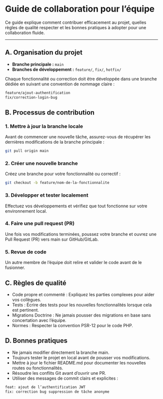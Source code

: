 # Guide de collaboration pour l’équipe

Ce guide explique comment contribuer efficacement au projet, quelles règles de qualité respecter et les bonnes pratiques à adopter pour une collaboration fluide.

---

## A. Organisation du projet

- **Branche principale :** `main`
- **Branches de développement :** `feature/`, `fix/`, `hotfix/`

Chaque fonctionnalité ou correction doit être développée dans une branche dédiée en suivant une convention de nommage claire :

```bash
feature/ajout-authentification
fix/correction-login-bug
```
## B. Processus de contribution

### 1. Mettre à jour la branche locale
Avant de commencer une nouvelle tâche, assurez-vous de récupérer les dernières modifications de la branche principale :
```bash
git pull origin main
```

### 2. Créer une nouvelle branche
Créez une branche pour votre fonctionnalité ou correctif :
```bash
git checkout -b feature/nom-de-la-fonctionnalite
```

### 3. Développer et tester localement
Effectuez vos développements et vérifiez que tout fonctionne sur votre environnement local.

### 4. Faire une pull request (PR)
Une fois vos modifications terminées, poussez votre branche et ouvrez une Pull Request (PR) vers main sur GitHub/GitLab.

### 5. Revue de code
Un autre membre de l’équipe doit relire et valider le code avant de le fusionner.

## C. Règles de qualité

- Code propre et commenté : Expliquez les parties complexes pour aider vos collègues.
- Tests : Écrire des tests pour les nouvelles fonctionnalités lorsque cela est pertinent.
- Migrations Doctrine : Ne jamais pousser des migrations en base sans concertation avec l’équipe.
- Normes : Respecter la convention PSR-12 pour le code PHP.

## D. Bonnes pratiques
- Ne jamais modifier directement la branche main.
- Toujours tester le projet en local avant de pousser vos modifications.
- Mettre à jour le fichier README.md pour documenter les nouvelles routes ou fonctionnalités.
- Résoudre les conflits Git avant d’ouvrir une PR.
- Utiliser des messages de commit clairs et explicites :
```bash
feat: ajout de l’authentification JWT
fix: correction bug suppression de tâche anonyme
```
